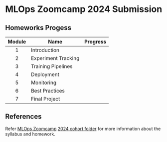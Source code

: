 # MLOps Zoomcamp 2024 Submission

## Homeworks Progess
| Module | Name  | Progress |
| :---: | ------------- | :---: |
| 1 | Introduction|  |
| 2 | Experiment Tracking  |  |
| 3 | Training Pipelines  |  |
| 4 | Deployment  |  |
| 5 | Monitoring |  |
| 6 | Best Practices  |  |
| 7 | Final Project |  |

## References
Refer [MLOps Zoomcamp](https://github.com/DataTalksClub/mlops-zoomcamp) [2024 cohort folder](https://github.com/DataTalksClub/mlops-zoomcamp/tree/main/cohorts/2024) for more information about the syllabus and homework.
